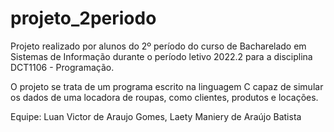 # projeto_2periodo
Projeto realizado por alunos do 2º período do curso de Bacharelado em Sistemas de Informação durante o período letivo 2022.2 para a disciplina DCT1106 - Programação.

O projeto se trata de um programa escrito na linguagem C capaz de simular os dados de uma locadora de roupas, como clientes, produtos e locações.

Equipe:
Luan Victor de Araujo Gomes,
Laety Maniery de Araújo Batista
